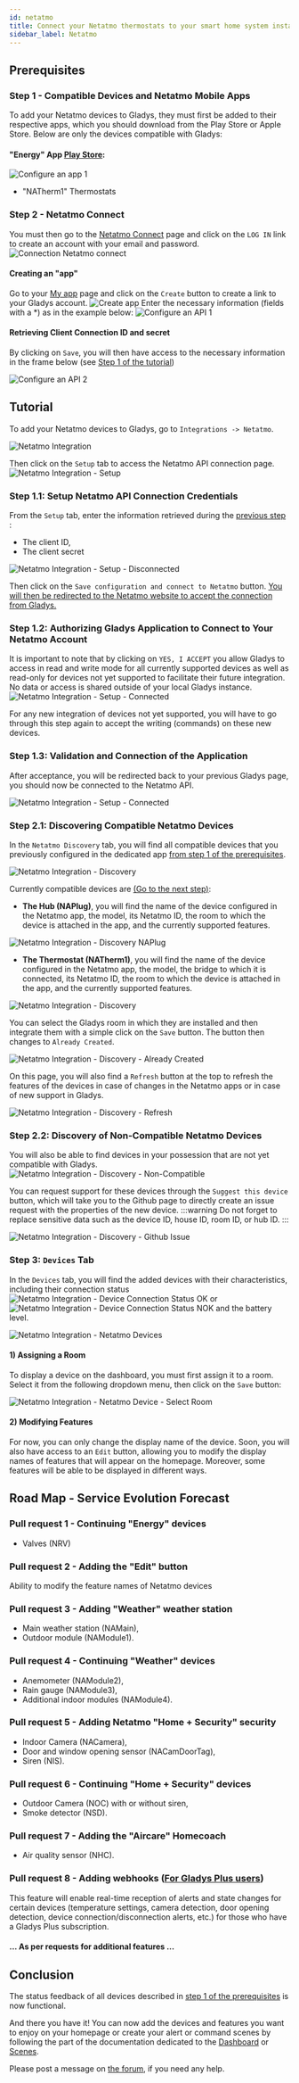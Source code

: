 ```yaml
---
id: netatmo
title: Connect your Netatmo thermostats to your smart home system installation
sidebar_label: Netatmo
---
```


## Prerequisites

### Step 1 - Compatible Devices and Netatmo Mobile Apps

To add your Netatmo devices to Gladys, they must first be added to their respective apps, which you should download from the Play Store or Apple Store.
Below are only the devices compatible with Gladys:

#### "Energy" App [Play Store](https://play.google.com/store/apps/details?id=com.netatmo.thermostat): 
![Configure an app 1](../../static/img/docs/en/configuration/netatmo/netatmo-application-energy.jpg)
- "NATherm1" Thermostats

### Step 2 - Netatmo Connect

You must then go to the [Netatmo Connect](https://dev.netatmo.com/) page and click on the `LOG IN` link to create an account with your email and password.
![Connection Netatmo connect](../../static/img/docs/en/configuration/netatmo/netatmo-connect-log-in.jpg)

#### Creating an "app"

Go to your [My app](https://dev.netatmo.com/apps/) page and click on the `Create` button to create a link to your Gladys account. 
![Create app](../../static/img/docs/en/configuration/netatmo/netatmo-connect-create-app.jpg)
Enter the necessary information (fields with a \*) as in the example below:
![Configure an API 1](../../static/img/docs/en/configuration/netatmo/netatmo-connect-1.jpg)

#### Retrieving Client Connection ID and secret

By clicking on `Save`, you will then have access to the necessary information in the frame below (see [Step 1 of the tutorial](/docs/integrations/netatmo#step-11-setup-netatmo-api-connection-credentials))

![Configure an API 2](../../static/img/docs/en/configuration/netatmo/netatmo-connect-2.jpg)

## Tutorial

To add your Netatmo devices to Gladys, go to `Integrations -> Netatmo`.

![Netatmo Integration](../../static/img/docs/en/configuration/netatmo/en-netatmo-integrations.jpg)

Then click on the `Setup` tab to access the Netatmo API connection page.
![Netatmo Integration - Setup](../../static/img/docs/en/configuration/netatmo/en-netatmo-integrations-devices-without-devices.jpg)

### Step 1.1: Setup Netatmo API Connection Credentials

From the `Setup` tab, enter the information retrieved during the [previous step](/docs/integrations/netatmo#step-2---netatmo-connect) :
- The client ID,
- The client secret

![Netatmo Integration - Setup - Disconnected](../../static/img/docs/en/configuration/netatmo/en-netatmo-integrations-setup-disconnected.jpg)

Then click on the `Save configuration and connect to Netatmo` button.
[You will then be redirected to the Netatmo website to accept the connection from Gladys.](/docs/integrations/netatmo#step-12-authorizing-gladys-application-to-connect-to-your-netatmo-account)

### Step 1.2: Authorizing Gladys Application to Connect to Your Netatmo Account
It is important to note that by clicking on `YES, I ACCEPT` you allow Gladys to access in read and write mode for all currently supported devices as well as read-only for devices not yet supported to facilitate their future integration. No data or access is shared outside of your local Gladys instance.
![Netatmo Integration - Setup - Connected](../../static/img/docs/en/configuration/netatmo/en-netatmo-authorize-access.jpg)

For any new integration of devices not yet supported, you will have to go through this step again to accept the writing (commands) on these new devices.

### Step 1.3: Validation and Connection of the Application
After acceptance, you will be redirected back to your previous Gladys page, you should now be connected to the Netatmo API.

![Netatmo Integration - Setup - Connected](../../static/img/docs/en/configuration/netatmo/en-netatmo-integrations-setup-connected.jpg)

### Step 2.1: Discovering Compatible Netatmo Devices

In the `Netatmo Discovery` tab, you will find all compatible devices that you previously configured in the dedicated app [from step 1 of the prerequisites](/docs/integrations/netatmo#step-1---compatible-devices-and-netatmo-mobile-apps).

![Netatmo Integration - Discovery](../../static/img/docs/en/configuration/netatmo/en-netatmo-integrations-discovery-with-devices.jpg)

Currently compatible devices are [(Go to the next step)](/docs/integrations/netatmo#step-22-discovery-of-non-compatible-netatmo-devices):
- **The Hub (NAPlug)**, you will find the name of the device configured in the Netatmo app, the model, its Netatmo ID, the room to which the device is attached in the app, and the currently supported features.

![Netatmo Integration - Discovery NAPlug](../../static/img/docs/en/configuration/netatmo/en-netatmo-integrations-discovery-NAPlug.jpg)

- **The Thermostat (NATherm1)**, you will find the name of the device configured in the Netatmo app, the model, the bridge to which it is connected, its Netatmo ID, the room to which the device is attached in the app, and the currently supported features.

![Netatmo Integration - Discovery](../../static/img/docs/en/configuration/netatmo/en-netatmo-integrations-discovery-NATherm1.jpg)

You can select the Gladys room in which they are installed and then integrate them with a simple click on the `Save` button. The button then changes to `Already Created`.

![Netatmo Integration - Discovery - Already Created](../../static/img/docs/en/configuration/netatmo/en-netatmo-integrations-discovery-already-created.jpg)

On this page, you will also find a `Refresh` button at the top to refresh the features of the devices in case of changes in the Netatmo apps or in case of new support in Gladys.

![Netatmo Integration - Discovery - Refresh](../../static/img/docs/en/configuration/netatmo/en-netatmo-integrations-discovery-refresh.jpg)

### Step 2.2: Discovery of Non-Compatible Netatmo Devices

You will also be able to find devices in your possession that are not yet compatible with Gladys.
![Netatmo Integration - Discovery - Non-Compatible](../../static/img/docs/en/configuration/netatmo/en-netatmo-integrations-discovery-device-unknown.jpg)

You can request support for these devices through the `Suggest this device` button, which will take you to the Github page to directly create an issue request with the properties of the new device.
:::warning
Do not forget to replace sensitive data such as the device ID, house ID, room ID, or hub ID.
:::

![Netatmo Integration - Discovery - Github Issue](../../static/img/docs/en/configuration/netatmo/en-netatmo-issue-github-device-unknown.jpg)

### Step 3: `Devices` Tab

In the `Devices` tab, you will find the added devices with their characteristics, including their connection status ![Netatmo Integration - Device Connection Status OK](../../static/img/docs/en/configuration/netatmo/netatmo-integrations-devices-state-connection-ok.jpg) or ![Netatmo Integration - Device Connection Status NOK](../../static/img/docs/en/configuration/netatmo/netatmo-integrations-devices-state-connection-nok.jpg) and the battery level.

![Netatmo Integration - Netatmo Devices](../../static/img/docs/en/configuration/netatmo/en-netatmo-integrations-devices.jpg)
#### 1) Assigning a Room

To display a device on the dashboard, you must first assign it to a room. Select it from the following dropdown menu, then click on the `Save` button:

![Netatmo Integration - Netatmo Device - Select Room](../../static/img/docs/en/configuration/netatmo/en-netatmo-integrations-devices-selected-room.jpg)

#### 2) Modifying Features

For now, you can only change the display name of the device. Soon, you will also have access to an `Edit` button, allowing you to modify the display names of features that will appear on the homepage. 
Moreover, some features will be able to be displayed in different ways.

## Road Map - Service Evolution Forecast

### Pull request 1 - Continuing "Energy" devices
- Valves (NRV)
### Pull request 2 - Adding the "Edit" button
Ability to modify the feature names of Netatmo devices
### Pull request 3 - Adding "Weather" weather station
- Main weather station (NAMain),
- Outdoor module (NAModule1).
### Pull request 4 - Continuing "Weather" devices
- Anemometer (NAModule2),
- Rain gauge (NAModule3),
- Additional indoor modules (NAModule4).
### Pull request 5 - Adding Netatmo "Home + Security" security
- Indoor Camera (NACamera),
- Door and window opening sensor (NACamDoorTag),
- Siren (NIS).
### Pull request 6 - Continuing "Home + Security" devices
- Outdoor Camera (NOC) with or without siren,
- Smoke detector (NSD).
### Pull request 7 - Adding the "Aircare" Homecoach
- Air quality sensor (NHC).
### Pull request 8 - Adding webhooks ([For Gladys Plus users](/plus/))
This feature will enable real-time reception of alerts and state changes for certain devices (temperature settings, camera detection, door opening detection, device connection/disconnection alerts, etc.) for those who have a Gladys Plus subscription.
#### ... As per requests for additional features ...

## Conclusion
The status feedback of all devices described in [step 1 of the prerequisites](/docs/integrations/netatmo#step-1---compatible-devices-and-netatmo-mobile-apps) is now functional.

And there you have it! You can now add the devices and features you want to enjoy on your homepage or create your alert or command scenes by following the part of the documentation dedicated to the [Dashboard](/docs/dashboard/intro/) or [Scenes](/docs/scenes/intro/).

Please post a message on [the forum](https://en-community.gladysassistant.com), if you need any help.